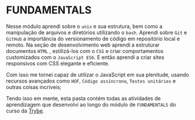 # FUNDAMENTALS

Nesse módulo aprendi sobre o `unix` e sua estrutura, bem como a manipulação de arquivos e diretórios utilizando o `bash`. Aprendi sobre `Git` e `GitHub` a importância do versionamento de código em repositório local e remoto. Na seção de desenvolvimento web aprendi a estruturar documentos `HTML` , estilizá-los com o `CSS` e criar comportamentos customizados com o `JavaScript ES6`. E então aprendi a criar sites responsivos com CSS elegante e eficiente.

Com isso me tornei capaz de utilizar o JavaScript em sua plenitude, usando recursos avançados como `HOF`, `Código assíncrono`, `Testes unitários` e outras coisas incríveis;

Tendo isso em mente, esta pasta contém todas as atividades de aprendizagem que desenvolvi ao longo do módulo de `FUNDAMENTALS` do curso da [Trybe](https://www.betrybe.com/).
